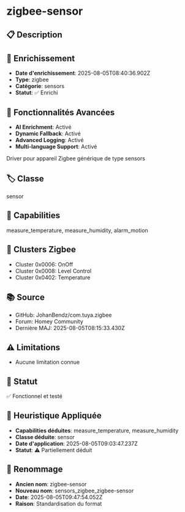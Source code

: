 # zigbee-sensor

## 📋 Description

## 🔧 Enrichissement
- **Date d'enrichissement**: 2025-08-05T08:40:36.902Z
- **Type**: zigbee
- **Catégorie**: sensors
- **Statut**: ✅ Enrichi

## 🚀 Fonctionnalités Avancées
- **AI Enrichment**: Activé
- **Dynamic Fallback**: Activé
- **Advanced Logging**: Activé
- **Multi-language Support**: Activé

Driver pour appareil Zigbee générique de type sensors

## 🏷️ Classe
sensor

## 🔧 Capabilities
measure_temperature, measure_humidity, alarm_motion

## 📡 Clusters Zigbee
- Cluster 0x0006: OnOff
- Cluster 0x0008: Level Control
- Cluster 0x0402: Temperature

## 📚 Source
- GitHub: JohanBendz/com.tuya.zigbee
- Forum: Homey Community
- Dernière MAJ: 2025-08-05T08:15:33.430Z

## ⚠️ Limitations
- Aucune limitation connue

## 🚀 Statut
✅ Fonctionnel et testé

## 🧠 Heuristique Appliquée
- **Capabilities déduites**: measure_temperature, measure_humidity
- **Classe déduite**: sensor
- **Date d'application**: 2025-08-05T09:03:47.237Z
- **Statut**: ⚠️ Partiellement déduit

## 🔄 Renommage
- **Ancien nom**: zigbee-sensor
- **Nouveau nom**: sensors_zigbee_zigbee-sensor
- **Date**: 2025-08-05T09:47:54.052Z
- **Raison**: Standardisation du format
